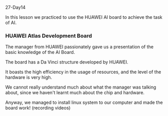27-Day14

In this lesson we practiced to use the HUAWEI AI board to achieve the task of AI.

### HUAWEI Atlas Development Board

The manager from HUAWEI passionately gave us a presentation of the basic knowledge of the AI Board.

The board has a Da Vinci structure developed by HUAWEI.

It boasts the high efficiency in the usage of resources, and the level of the hardware is very high.

We cannot really understand much about what the manager was talking about, since we haven't learnt much about the chip and hardware.

Anyway, we managed to install linux system to our computer and made the board work! (recording videos)